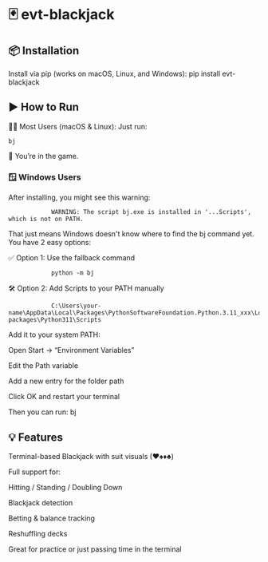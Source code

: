 # 🃏 evt-blackjack

## 📦 Installation
Install via pip (works on macOS, Linux, and Windows):
                pip install evt-blackjack


## ▶️ How to Run
🧑‍💻 Most Users (macOS & Linux):
Just run:
                  
    bj

🎉 You’re in the game.

### 🪟 Windows Users
After installing, you might see this warning:

                WARNING: The script bj.exe is installed in '...Scripts', which is not on PATH.

That just means Windows doesn't know where to find the bj command yet.
You have 2 easy options:

✅ Option 1: Use the fallback command

                python -m bj

🛠 Option 2: Add Scripts to your PATH manually

                C:\Users\your-name\AppData\Local\Packages\PythonSoftwareFoundation.Python.3.11_xxx\LocalCache\local-                        packages\Python311\Scripts

Add it to your system PATH:

Open Start → “Environment Variables”

Edit the Path variable

Add a new entry for the folder path

Click OK and restart your terminal

Then you can run:
                bj
## 💡 Features

Terminal-based Blackjack with suit visuals (♥♠♦♣)

Full support for:

Hitting / Standing / Doubling Down

Blackjack detection

Betting & balance tracking

Reshuffling decks

Great for practice or just passing time in the terminal
